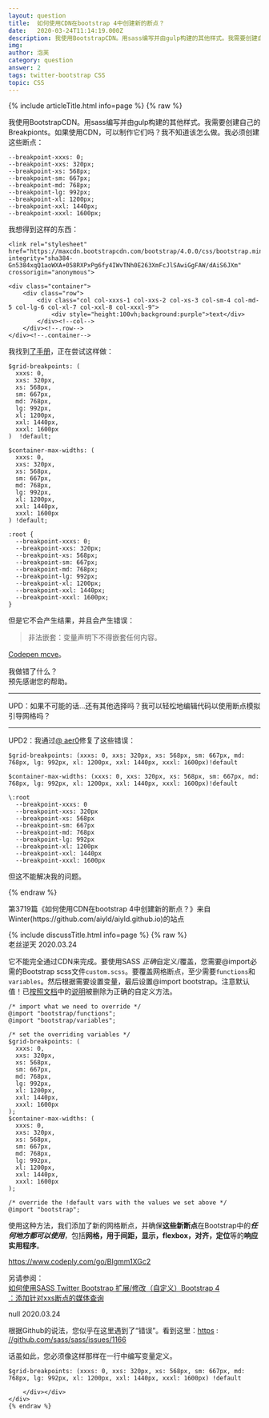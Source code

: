 ```yaml
---
layout: question
title:  如何使用CDN在bootstrap 4中创建新的断点？
date:   2020-03-24T11:14:19.000Z
description: 我使用BootstrapCDN。用sass编写并由gulp构建的其他样式。我需要创建自己的Breakpionts。如果使用CDN，可以制作它们吗？我不知道...
img: 
author: 泡芙
category: question
answer: 2
tags: twitter-bootstrap CSS
topic: CSS
---
```

<div class="article-root">
  <div class="article">
    {% include articleTitle.html info=page %}
    {% raw %}
    <div class="article-content"><p><font style="vertical-align: inherit;"><font style="vertical-align: inherit;">我使用BootstrapCDN。</font><font style="vertical-align: inherit;">用sass编写并由gulp构建的其他样式。</font><font style="vertical-align: inherit;">我需要创建自己的Breakpionts。</font><font style="vertical-align: inherit;">如果使用CDN，可以制作它们吗？</font><font style="vertical-align: inherit;">我不知道该怎么做。</font><font style="vertical-align: inherit;">我必须创建这些断点：</font></font></p>

<pre><code>--breakpoint-xxxs: 0;<font></font>
--breakpoint-xxs: 320px;<font></font>
--breakpoint-xs: 568px;<font></font>
--breakpoint-sm: 667px;<font></font>
--breakpoint-md: 768px;<font></font>
--breakpoint-lg: 992px;<font></font>
--breakpoint-xl: 1200px;<font></font>
--breakpoint-xxl: 1440px;<font></font>
--breakpoint-xxxl: 1600px;<font></font>
</code></pre>

<p><font style="vertical-align: inherit;"><font style="vertical-align: inherit;">我想得到这样的东西：</font></font></p>

<p></p><div class="snippet" data-lang="js" data-hide="false" data-console="true" data-babel="false">
<div class="snippet-code">
<pre class="snippet-code-html lang-html prettyprint-override"><code>&lt;link rel="stylesheet" href="https://maxcdn.bootstrapcdn.com/bootstrap/4.0.0/css/bootstrap.min.css" integrity="sha384-Gn5384xqQ1aoWXA+058RXPxPg6fy4IWvTNh0E263XmFcJlSAwiGgFAW/dAiS6JXm" crossorigin="anonymous"&gt;<font></font>
<font></font>
&lt;div class="container"&gt;<font></font>
	&lt;div class="row"&gt;<font></font>
		&lt;div class="col col-xxxs-1 col-xxs-2 col-xs-3 col-sm-4 col-md-5 col-lg-6 col-xl-7 col-xxl-8 col-xxxl-9"&gt;<font></font>
			&lt;div style="height:100vh;background:purple"&gt;text&lt;/div&gt;<font></font>
		&lt;/div&gt;&lt;!--col--&gt;<font></font>
	&lt;/div&gt;&lt;!--.row--&gt;<font></font>
&lt;/div&gt;&lt;!--.container--&gt;</code></pre>
</div>
</div>
<p></p>

<p><font style="vertical-align: inherit;"><font style="vertical-align: inherit;">我找到</font></font><a href="http://blog.codeply.com/2016/06/06/how-to-create-a-new-breakpoint-in-bootstrap-4/" rel="noreferrer"><font style="vertical-align: inherit;"><font style="vertical-align: inherit;">了手册</font></font></a><font style="vertical-align: inherit;"><font style="vertical-align: inherit;">，正在尝试这样做：</font></font></p>

<pre><code>$grid-breakpoints: (<font></font>
  xxxs: 0,<font></font>
  xxs: 320px,<font></font>
  xs: 568px,<font></font>
  sm: 667px,<font></font>
  md: 768px,<font></font>
  lg: 992px,<font></font>
  xl: 1200px,<font></font>
  xxl: 1440px,<font></font>
  xxxl: 1600px<font></font>
)  !default;<font></font>
<font></font>
$container-max-widths: (<font></font>
  xxxs: 0,<font></font>
  xxs: 320px,<font></font>
  xs: 568px,<font></font>
  sm: 667px,<font></font>
  md: 768px,<font></font>
  lg: 992px,<font></font>
  xl: 1200px,<font></font>
  xxl: 1440px,<font></font>
  xxxl: 1600px<font></font>
) !default;<font></font>
<font></font>
:root {<font></font>
  --breakpoint-xxxs: 0;<font></font>
  --breakpoint-xxs: 320px;<font></font>
  --breakpoint-xs: 568px;<font></font>
  --breakpoint-sm: 667px;<font></font>
  --breakpoint-md: 768px;<font></font>
  --breakpoint-lg: 992px;<font></font>
  --breakpoint-xl: 1200px;<font></font>
  --breakpoint-xxl: 1440px;<font></font>
  --breakpoint-xxxl: 1600px;<font></font>
}<font></font>
</code></pre>

<p><font style="vertical-align: inherit;"><font style="vertical-align: inherit;">但是它不会产生结果，并且会产生错误：</font></font></p>

<blockquote>
  <p><font style="vertical-align: inherit;"><font style="vertical-align: inherit;">非法嵌套：变量声明下不得嵌套任何内容。</font></font></p>
</blockquote>

<p><a href="https://codepen.io/kizoso/pen/oEyeVd" rel="noreferrer"><font style="vertical-align: inherit;"><font style="vertical-align: inherit;">Codepen mcve</font></font></a><font style="vertical-align: inherit;"><font style="vertical-align: inherit;">。</font></font></p>

<p><font style="vertical-align: inherit;"><font style="vertical-align: inherit;">我做错了什么？</font></font><br><font style="vertical-align: inherit;"><font style="vertical-align: inherit;">
预先感谢您的帮助。</font></font></p>

<hr>

<p><font style="vertical-align: inherit;"><font style="vertical-align: inherit;">UPD：如果不可能的话...还有其他选择吗？</font><font style="vertical-align: inherit;">我可以轻松地编辑代码以使用断点模拟引导网格吗？</font></font></p>

<hr>

<p><font style="vertical-align: inherit;"><font style="vertical-align: inherit;">UPD2：我通过</font></font><a href="https://stackoverflow.com/questions/48924751/how-to-create-new-breakpoints-in-bootstrap-4-using-cdn/48925128#48925128"><font style="vertical-align: inherit;"><font style="vertical-align: inherit;">@ aer0</font></font></a><font style="vertical-align: inherit;"><font style="vertical-align: inherit;">修复了这些错误</font><font style="vertical-align: inherit;">：</font></font></p>

<pre><code>$grid-breakpoints: (xxxs: 0, xxs: 320px, xs: 568px, sm: 667px, md: 768px, lg: 992px, xl: 1200px, xxl: 1440px, xxxl: 1600px)!default<font></font>
<font></font>
$container-max-widths: (xxxs: 0, xxs: 320px, xs: 568px, sm: 667px, md: 768px, lg: 992px, xl: 1200px, xxl: 1440px, xxxl: 1600px)!default<font></font>
<font></font>
\:root<font></font>
  --breakpoint-xxxs: 0<font></font>
  --breakpoint-xxs: 320px<font></font>
  --breakpoint-xs: 568px<font></font>
  --breakpoint-sm: 667px<font></font>
  --breakpoint-md: 768px<font></font>
  --breakpoint-lg: 992px<font></font>
  --breakpoint-xl: 1200px<font></font>
  --breakpoint-xxl: 1440px<font></font>
  --breakpoint-xxxl: 1600px<font></font>
</code></pre>

<p><font style="vertical-align: inherit;"><font style="vertical-align: inherit;">但这不能解决我的问题。</font></font></p></div>
    {% endraw %}
  </div>
  <p class="winter_mark">第3719篇《如何使用CDN在bootstrap 4中创建新的断点？》来自Winter(https://github.com/aiyld/aiyld.github.io)的站点</p>
  <div class="discuss-wrapper">
    {% include discussTitle.html info=page %}
    {% raw %}
    <div class="discuss-list">
    <div class="discuss-item">
        <div class="discuss-parent">
          <div class="discuss-meta">
            <span class="discuss-user">老丝逆天</span>
            <span class="discuss-time">2020.03.24</span>
          </div>
          <div class="discuss-comment"><p><font style="vertical-align: inherit;"><font style="vertical-align: inherit;">它不能完全通过CDN来完成。</font><font style="vertical-align: inherit;">要</font><font style="vertical-align: inherit;">使用SASS </font></font><em><font style="vertical-align: inherit;"><font style="vertical-align: inherit;">正确</font></font></em><font style="vertical-align: inherit;"><font style="vertical-align: inherit;">自定义/覆盖，您需要@import必需的Bootstrap scss文件</font></font><code>custom.scss</code><font style="vertical-align: inherit;"><font style="vertical-align: inherit;">。</font><font style="vertical-align: inherit;">要覆盖网格断点，至少需要</font></font><code>functions</code><font style="vertical-align: inherit;"><font style="vertical-align: inherit;">和</font></font><code>variables</code><font style="vertical-align: inherit;"><font style="vertical-align: inherit;">。</font><font style="vertical-align: inherit;">然后根据需要设置变量，最后设置@import bootstrap。</font><font style="vertical-align: inherit;">注意默认值！</font><font style="vertical-align: inherit;">已</font></font><a href="https://getbootstrap.com/docs/4.0/getting-started/theming/#variable-defaults" rel="noreferrer"><font style="vertical-align: inherit;"><font style="vertical-align: inherit;">按照文档</font></font></a><font style="vertical-align: inherit;"><font style="vertical-align: inherit;">中的</font><a href="https://getbootstrap.com/docs/4.0/getting-started/theming/#variable-defaults" rel="noreferrer"><font style="vertical-align: inherit;">说明</font></a><font style="vertical-align: inherit;">被删除为</font><font style="vertical-align: inherit;">正确的自定义方法。</font></font></p>

<pre><code>/* import what we need to override */<font></font>
@import "bootstrap/functions";<font></font>
@import "bootstrap/variables";<font></font>
<font></font>
/* set the overriding variables */<font></font>
$grid-breakpoints: (<font></font>
  xxxs: 0,<font></font>
  xxs: 320px,<font></font>
  xs: 568px,<font></font>
  sm: 667px,<font></font>
  md: 768px,<font></font>
  lg: 992px,<font></font>
  xl: 1200px,<font></font>
  xxl: 1440px,<font></font>
  xxxl: 1600px<font></font>
);<font></font>
$container-max-widths: (<font></font>
  xxxs: 0,<font></font>
  xxs: 320px,<font></font>
  xs: 568px,<font></font>
  sm: 667px,<font></font>
  md: 768px,<font></font>
  lg: 992px,<font></font>
  xl: 1200px,<font></font>
  xxl: 1440px,<font></font>
  xxxl: 1600px<font></font>
);<font></font>
<font></font>
/* override the !default vars with the values we set above */<font></font>
@import "bootstrap";<font></font>
</code></pre>

<p><font style="vertical-align: inherit;"><font style="vertical-align: inherit;">使用这种方法，我们添加了新的网格断点，并确保</font></font><strong><font style="vertical-align: inherit;"><font style="vertical-align: inherit;">这些新断点</font></font><em><font style="vertical-align: inherit;"></font></em></strong><font style="vertical-align: inherit;"><font style="vertical-align: inherit;">在Bootstrap中的</font><strong><em><font style="vertical-align: inherit;">任何地方都可以使用</font></em></strong><font style="vertical-align: inherit;">，包括</font></font><strong><font style="vertical-align: inherit;"><font style="vertical-align: inherit;">网格，用于间距，显示，flexbox，对齐，定位</font></font></strong><font style="vertical-align: inherit;"><font style="vertical-align: inherit;">等的</font><strong><font style="vertical-align: inherit;">响应实用程序</font></strong><font style="vertical-align: inherit;">。</font></font></p>

<p><a href="https://www.codeply.com/go/BIgmm1XGc2" rel="noreferrer"><font style="vertical-align: inherit;"><font style="vertical-align: inherit;">https://www.codeply.com/go/BIgmm1XGc2</font></font></a></p>

<p><font style="vertical-align: inherit;"><font style="vertical-align: inherit;">另请参阅：</font></font><br>
<a href="https://stackoverflow.com/questions/45776055/how-to-extend-modify-customize-bootstrap-4-with-sass"><font style="vertical-align: inherit;"><font style="vertical-align: inherit;">如何使用SASS </font></font></a><font style="vertical-align: inherit;"><a href="https://stackoverflow.com/questions/37490537/twitter-bootstrap-add-media-queries-for-xxs-breakpoint/37543791#37543791"><font style="vertical-align: inherit;">Twitter Bootstrap </font></a><a href="https://stackoverflow.com/questions/45776055/how-to-extend-modify-customize-bootstrap-4-with-sass"><font style="vertical-align: inherit;">扩展/修改（自定义）Bootstrap 4 </font></a></font><br>
<a href="https://stackoverflow.com/questions/37490537/twitter-bootstrap-add-media-queries-for-xxs-breakpoint/37543791#37543791"><font style="vertical-align: inherit;"><font style="vertical-align: inherit;">：添加针对xxs断点的媒体查询</font></font></a></p></div>
        </div></div><div class="discuss-item">
        <div class="discuss-parent">
          <div class="discuss-meta">
            <span class="discuss-user">null</span>
            <span class="discuss-time">2020.03.24</span>
          </div>
          <div class="discuss-comment"><p><font style="vertical-align: inherit;"><font style="vertical-align: inherit;">根据Github的说法，您似乎在这里遇到了“错误”。</font><font style="vertical-align: inherit;">看到这里：</font><a href="https://github.com/sass/sass/issues/1166" rel="nofollow noreferrer"><font style="vertical-align: inherit;">https</font></a><font style="vertical-align: inherit;"> : </font></font><a href="https://github.com/sass/sass/issues/1166" rel="nofollow noreferrer"><font style="vertical-align: inherit;"><font style="vertical-align: inherit;">//github.com/sass/sass/issues/1166</font></font></a></p>

<p><font style="vertical-align: inherit;"><font style="vertical-align: inherit;">话虽如此，您必须像这样那样在一行中编写变量定义。</font></font></p>

<pre><code>$grid-breakpoints: (xxxs: 0, xxs: 320px, xs: 568px, sm: 667px, md: 768px, lg: 992px, xl: 1200px, xxl: 1440px, xxxl: 1600px) !default
</code></pre></div>
        </div></div>
    </div>
    {% endraw %}
  </div>
<div>
